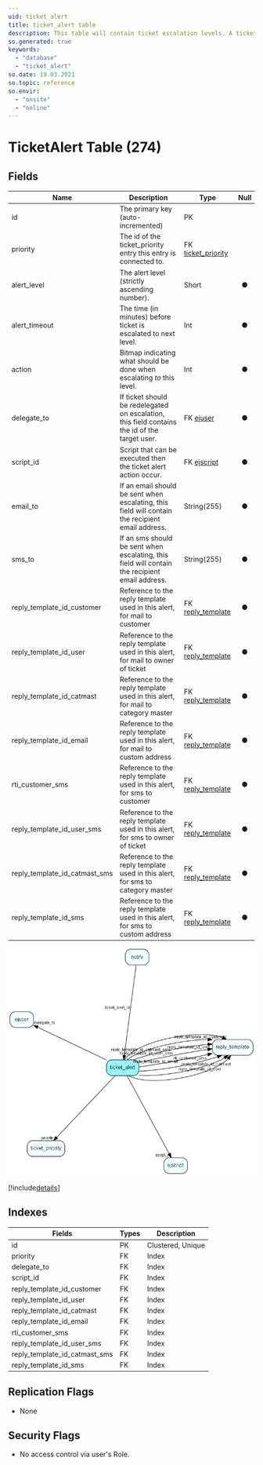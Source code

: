 ```yaml
---
uid: ticket_alert
title: ticket_alert table
description: This table will contain ticket escalation levels. A ticket will be escalated along a &amp;apos;chain&amp;apos; of these levels.
so.generated: true
keywords:
  - "database"
  - "ticket_alert"
so.date: 19.03.2021
so.topic: reference
so.envir:
  - "onsite"
  - "online"
---
```


# TicketAlert Table (274)

## Fields

| Name | Description | Type | Null |
|------|-------------|------|:----:|
|id|The primary key (auto-incremented)|PK| |
|priority|The id of the ticket_priority entry this entry is connected to.|FK [ticket_priority](ticket_priority.md)| |
|alert\_level|The alert level (strictly ascending number).|Short|&#x25CF;|
|alert\_timeout|The time (in minutes) before ticket is escalated to next level.|Int|&#x25CF;|
|action|Bitmap indicating what should be done when escalating *to* this level.|Int|&#x25CF;|
|delegate\_to|If ticket should be redelegated on escalation, this field contains the id of the target user.|FK [ejuser](ejuser.md)|&#x25CF;|
|script\_id|Script that can be executed then the ticket alert action occur.|FK [ejscript](ejscript.md)|&#x25CF;|
|email\_to|If an email should be sent when escalating, this field will contain the recipient email address.|String(255)|&#x25CF;|
|sms\_to|If an sms should be sent when escalating, this field will contain the recipient email address.|String(255)|&#x25CF;|
|reply\_template\_id\_customer|Reference to the reply template used in this alert, for mail to customer|FK [reply_template](reply_template.md)|&#x25CF;|
|reply\_template\_id\_user|Reference to the reply template used in this alert, for mail to owner of ticket|FK [reply_template](reply_template.md)|&#x25CF;|
|reply\_template\_id\_catmast|Reference to the reply template used in this alert, for mail to category master|FK [reply_template](reply_template.md)|&#x25CF;|
|reply\_template\_id\_email|Reference to the reply template used in this alert, for mail to custom address|FK [reply_template](reply_template.md)|&#x25CF;|
|rti\_customer\_sms|Reference to the reply template used in this alert, for sms to customer|FK [reply_template](reply_template.md)|&#x25CF;|
|reply\_template\_id\_user\_sms|Reference to the reply template used in this alert, for sms to owner of ticket|FK [reply_template](reply_template.md)|&#x25CF;|
|reply\_template\_id\_catmast\_sms|Reference to the reply template used in this alert, for sms to category master|FK [reply_template](reply_template.md)|&#x25CF;|
|reply\_template\_id\_sms|Reference to the reply template used in this alert, for sms to custom address|FK [reply_template](reply_template.md)|&#x25CF;|


![ticket_alert table relationship diagram](media\ticket_alert.png)

[!include[details](./includes/ticket-alert.md)]

## Indexes

| Fields | Types | Description |
|--------|-------|-------------|
|id |PK |Clustered, Unique |
|priority |FK |Index |
|delegate\_to |FK |Index |
|script\_id |FK |Index |
|reply\_template\_id\_customer |FK |Index |
|reply\_template\_id\_user |FK |Index |
|reply\_template\_id\_catmast |FK |Index |
|reply\_template\_id\_email |FK |Index |
|rti\_customer\_sms |FK |Index |
|reply\_template\_id\_user\_sms |FK |Index |
|reply\_template\_id\_catmast\_sms |FK |Index |
|reply\_template\_id\_sms |FK |Index |

## Replication Flags

* None

## Security Flags

* No access control via user's Role.


